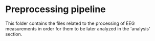 # Preprocessing pipeline

This folder contains the files related to the processing of EEG 
measurements in order for them to be later analyzed in the 'analysis' 
section.
